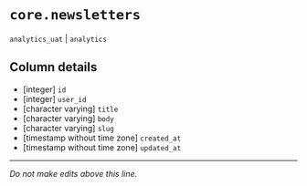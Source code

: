 # `core.newsletters`
`analytics_uat` | `analytics`

## Column details
* [integer]   `id`
* [integer]   `user_id`
* [character varying] `title`
* [character varying] `body`
* [character varying] `slug`
* [timestamp without time zone] `created_at`
* [timestamp without time zone] `updated_at`

-------------------------------------------------------------------------------
*Do not make edits above this line.*
